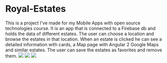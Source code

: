 # Royal-Estates
This is a project I've made for my Mobile Apps with open source technologies course. It is an app that is connected to a Firebase db and holds the data of different estates. The user can choose a location and browse the estates in that location. When an estate is clicked he can see a detailed information with cards, a Map page with Angular 2 Google Maps and similar estates. The user can save the estates as favorites and remove them.
<img src="https://i.imgur.com/I03wICL.jpg"></img>
<img src="https://i.imgur.com/Aq8zcTa.jpg"></img>
<img src="https://i.imgur.com/UKGOXtg.jpg"></img>
